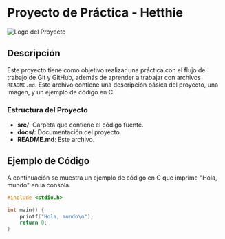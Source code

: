 # Proyecto de Práctica - Hetthie

![Logo del Proyecto](https://via.placeholder.com/150)

## Descripción

Este proyecto tiene como objetivo realizar una práctica con el flujo de trabajo de Git y GitHub, además de aprender a trabajar con archivos `README.md`. Este archivo contiene una descripción básica del proyecto, una imagen, y un ejemplo de código en C.

### Estructura del Proyecto
- **src/**: Carpeta que contiene el código fuente.
- **docs/**: Documentación del proyecto.
- **README.md**: Este archivo.

## Ejemplo de Código

A continuación se muestra un ejemplo de código en C que imprime "Hola, mundo" en la consola.

```c
#include <stdio.h>

int main() {
    printf("Hola, mundo\n");
    return 0;
}
